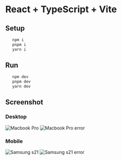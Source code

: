 # React + TypeScript + Vite

## Setup

```bash
   npm i
   pnpm i
   yarn i
```

## Run

```bash
   npm dev
   pnpm dev
   yarn dev
```

## Screenshot

### Desktop

![Macbook Pro](assets/Desktop.jpg)
![Macbook Pro error](assets/Desktop-error.jpg)

### Mobile

![Samsung s21](assets/mobile.jpg)
![Samsung s21 error](assets/mobile-error.jpg)
